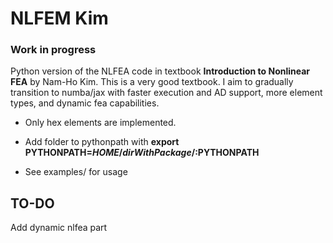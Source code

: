 # NLFEM Kim

### Work in progress

Python version of the NLFEA code in textbook **Introduction to Nonlinear FEA**  by  Nam-Ho Kim. This is a very good textbook. 
I aim to gradually transition to numba/jax with faster execution and AD support, more element types, and dynamic fea capabilities.
* Only hex elements are implemented.
* Add folder to pythonpath with 
**export PYTHONPATH=$HOME/dirWithPackage/:$PYTHONPATH**

* See examples/ for usage

## TO-DO
Add dynamic nlfea part
